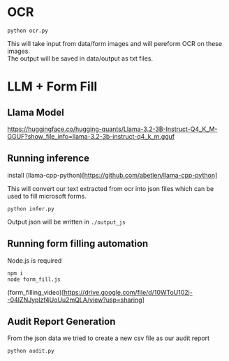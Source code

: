 # OCR 

```shell
python ocr.py
```
This will take input from data/form images and will pereform OCR on these images.
<br> The output will be saved in data/output as txt files.



# LLM + Form Fill

## Llama Model

https://huggingface.co/hugging-quants/Llama-3.2-3B-Instruct-Q4_K_M-GGUF?show_file_info=llama-3.2-3b-instruct-q4_k_m.gguf

## Running inference

install (llama-cpp-python)[https://github.com/abetlen/llama-cpp-python]

This will convert our text extracted from ocr into json files which can be used to fill microsoft forms.

```shell
python infer.py
```

Output json will be written in `./output_js`

## Running form filling automation

Node.js is required

```shell
npm i
node form_fill.js
```
(form_filling_video)[https://drive.google.com/file/d/10WToU102j--04IZNJyplzf4UoUu2mQLA/view?usp=sharing]

## Audit Report Generation

From the json data we tried to create a new csv file as our audit report 

```shell
python audit.py
```
